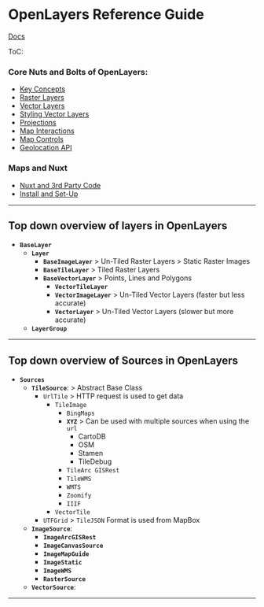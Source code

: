 # OpenLayers Reference Guide

[Docs](https://openlayers.org/en/latest/apidoc/)

ToC:

### Core Nuts and Bolts of OpenLayers:

- [Key Concepts](https://github.com/Adamskoullos/openlayers-guide/blob/main/course_notes/key_concepts.md)
- [Raster Layers](https://github.com/Adamskoullos/openlayers-guide/blob/main/course_notes/raster_layers.md)
- [Vector Layers](https://github.com/Adamskoullos/openlayers-guide/blob/main/course_notes/vector_layers.md)
- [Styling Vector Layers]()
- [Projections]()
- [Map Interactions]()
- [Map Controls]()
- [Geolocation API]()

### Maps and Nuxt

- [Nuxt and 3rd Party Code]()
- [Install and Set-Up]()

---

## Top down overview of layers in OpenLayers

- **`BaseLayer`**
  - **`Layer`**
    - **`BaseImageLayer`** > Un-Tiled Raster Layers > Static Raster Images
    - **`BaseTileLayer`** > Tiled Raster Layers
    - **`BaseVectorLayer`** > Points, Lines and Polygons
      - **`VectorTileLayer`**
      - **`VectorImageLayer`** > Un-Tiled Vector Layers (faster but less accurate)
      - **`VectorLayer`** > Un-Tiled Vector Layers (slower but more accurate)
  - **`LayerGroup`**

---

## Top down overview of Sources in OpenLayers

- **`Sources`**
  - **`TileSource`**: > Abstract Base Class
    - `UrlTile` > HTTP request is used to get data
      - `TileImage`
        - `BingMaps`
        - **`XYZ`** > Can be used with multiple sources when using the `url`
          - CartoDB
          - OSM
          - Stamen
          - TileDebug
        - `TileArc GISRest`
        - `TileWMS`
        - `WMTS`
        - `Zoomify`
        - `IIIF`
      - `VectorTile`
    - `UTFGrid` > `TileJSON` Format is used from MapBox
  - **`ImageSource`**:
    - **`ImageArcGISRest`**
    - **`ImageCanvasSource`**
    - **`ImageMapGuide`**
    - **`ImageStatic`**
    - **`ImageWMS`**
    - **`RasterSource`**
  - **`VectorSource`**:

---
